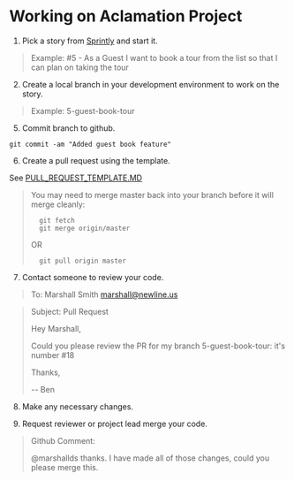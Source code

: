 # Working on Aclamation Project

1. Pick a story from [Sprintly][sprintly] and start it.

  > Example: #5 - As a Guest I want to book a tour from the list so that I can plan on taking the tour

2. Create a local branch in your development environment to work on the story.

  > Example: 5-guest-book-tour

5. Commit branch to github.

  `git commit -am "Added guest book feature"`

6. Create a pull request using the template.

  See [PULL_REQUEST_TEMPLATE.MD](PULL_REQUEST_TEMPLATE.MD)

  > You may need to merge master back into your branch before it will merge cleanly:
  > ```
  >   git fetch
  >   git merge origin/master
  > ```
  > OR
  > ```
  >   git pull origin master
  > ```

7. Contact someone to review your code.

  > To: Marshall Smith <marshall@newline.us>
  
  > Subject: Pull Request
  >
  > Hey Marshall,
  >
  > Could you please review the PR for my branch 5-guest-book-tour: it's number #18
  >
  > Thanks,
  >
  > -- Ben

8. Make any necessary changes.

9. Request reviewer or project lead merge your code.

  > Github Comment:
  >
  > @marshallds thanks. I have made all of those changes, could you please merge this.
  >


[sprintly]: http://sprint.ly/product/29894/dashboard/?tags=Aclamation&statuses=backlog,current,complete&order=priority
